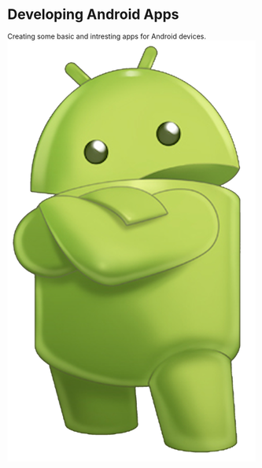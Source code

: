 # Developing Android Apps

Creating some basic and intresting apps for Android devices.
![](Android.png)